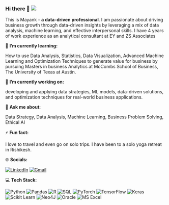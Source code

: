 ### Hi there 👋 ![](https://komarev.com/ghpvc/?username=MayankG96)

<!--
**MayankG96/MayankG96** is a ✨ _special_ ✨ repository because its `README.md` (this file) appears on your GitHub profile.

Here are some ideas to get you started:

- 🔭 I’m currently working on ...
- 🌱 I’m currently learning ...
- 👯 I’m looking to collaborate on ...
- 🤔 I’m looking for help with ...
- 💬 Ask me about ...
- 📫 How to reach me: ...
- 😄 Pronouns: ...
- ⚡ Fun fact: ...
-->

This is Mayank - **a data-driven professional**. I am passionate about driving business growth through data-driven insights by leveraging a mix of data analysis, machine learning, and effective interpersonal skills. I have 4 years of work experience as an analytical consultant at EY and ZS Associates

🌱 **I’m currently learning:**

How to use Data Analysis, Statistics, Data Visualization, Advanced Machine Learning and Optimization Techniques to generate value for business by pursuing Masters in business Analytics at McCombs School of Business, The University of Texas at Austin.

🔭 **I’m currently working on:**

developing and applying data strategies, ML models, data-driven solutions, and optimization techniques for real-world business applications.

💬 **Ask me about:**

Data Strategy, Data Analysis, Machine Learning, Business Problem Solving, Ethical AI

⚡ **Fun fact:**

I love to travel and even go on solo trips. I have been to a solo yoga retreat in Rishikesh.

🌐 **Socials:**

[![LinkedIn](https://img.shields.io/badge/LinkedIn-%230077B5.svg?logo=linkedin&logoColor=white)](https://www.linkedin.com/in/mayankg96/)
[![Gmail](https://img.shields.io/badge/Gmail-D14836?style=flat&logo=gmail&logoColor=white)](mailto:mayank.gupta@utexas.edu)

💻 **Tech Stack:**

<img alt="Python" src="https://img.shields.io/badge/python-3670A0?style=for-the-badge&logo=python&logoColor=ffdd54"/> <img alt="Pandas" src="https://img.shields.io/badge/pandas-%23150458.svg?style=for-the-badge&logo=pandas&logoColor=white"/> <img alt="R" src="https://img.shields.io/badge/r-%23276DC3.svg?style=for-the-badge&logo=r&logoColor=white"/> <img alt="SQL" src="https://img.shields.io/badge/sql-%2300f.svg?style=for-the-badge&logo=sql&logoColor=white"/> <img alt="PyTorch" src="https://img.shields.io/badge/pytorch-%23EE4C2C.svg?style=for-the-badge&logo=pytorch&logoColor=white"/> <img alt="TensorFlow" src="https://img.shields.io/badge/tensorflow-%23FF6F00.svg?style=for-the-badge&logo=tensorflow&logoColor=white"/> <img alt="Keras" src="https://img.shields.io/badge/keras-%23D00000.svg?style=for-the-badge&logo=keras&logoColor=white"/> <img alt="Scikit Learn" src="https://img.shields.io/badge/scikit_learn-%23F7931E.svg?style=for-the-badge&logo=scikit-learn&logoColor=white"/> <img alt = "Neo4J" src = "https://img.shields.io/badge/Neo4j-018bff?style=for-the-badge&logo=neo4j&logoColor=white"> <img alt = "Oracle" src = "https://img.shields.io/badge/Oracle-F80000?style=for-the-badge&logo=Oracle&logoColor=white"> <img alt = "MS Excel" src = "https://img.shields.io/badge/Microsoft_Excel-217346?style=for-the-badge&logo=MS Excel&logoColor=white">
